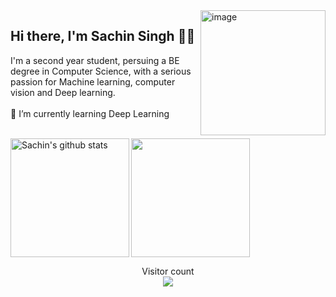 <img align="right" height="200px" src="https://www.hostinger.com/tutorials/wp-content/uploads/sites/2/2021/08/learn-coding-online-for-free.png" alt="image" />

<p align="left">

## Hi there, I'm Sachin Singh 👋🏻
 
I'm a second year student, persuing a BE degree in Computer Science, with a serious passion for Machine learning, computer vision and Deep learning. <br>
<br>
🌱 I’m currently learning Deep Learning <br>
  <p>
<br>


<img align="left" height="190px" src="https://github.PAT_1-readme-stats.vercel.app/api?username=sachinSingh16-09&show_icons=true&count_private=true&title_color=ff0087&bg_color=fafbfc00&text_color=a2a2a2" alt="Sachin's github stats" />

  <img align="centre" height="190px" src="https://github.PAT_1-readme-stats.vercel.app/api/top-langs/?username=sachinSingh16-09&title_color=ff0087&bg_color=fafbfc00&text_color=35b5ff&hide=EJS" />
<p align="center"> 
  Visitor count<br>
  <img src="https://profile-counter.glitch.me/sachinSingh16-09/count.svg" />
</p>

<br> 
<br>
<br>
